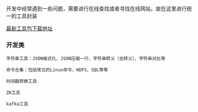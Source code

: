 开发中经常遇到一些问题，需要进行在线查找或者寻找在线网站。故在这里进行统一的工具封装


[最新工具包下载地址](https://raw.githubusercontent.com/myloverwdm/L-Tool/master/build/bin/bin.zip "最好的markdown教程")

### 开发类

```
字符串工具：JSON格式化、JSON压缩一行、字符串转义（去转义）、字符串对比等

命令合集：包括常见的Linux命令、HDFS、SQL等等

时间戳转换工具

ZK工具

kafka工具

```



